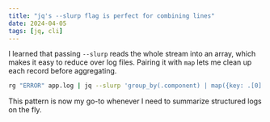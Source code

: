 ```yaml
---
title: "jq's --slurp flag is perfect for combining lines"
date: 2024-04-05
tags: [jq, cli]
---
```


I learned that passing `--slurp` reads the whole stream into an array, which makes it easy to reduce over log files. Pairing it with `map` lets me clean up each record before aggregating.

```sh
rg "ERROR" app.log | jq --slurp 'group_by(.component) | map({key: .[0].component, count: length})'
```

This pattern is now my go-to whenever I need to summarize structured logs on the fly.
